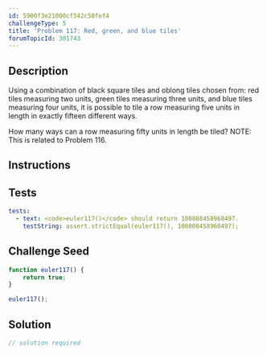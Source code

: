 ```yaml
---
id: 5900f3e21000cf542c50fef4
challengeType: 5
title: 'Problem 117: Red, green, and blue tiles'
forumTopicId: 301743
---
```


## Description
<section id='description'>
Using a combination of black square tiles and oblong tiles chosen from: red tiles measuring two units, green tiles measuring three units, and blue tiles measuring four units, it is possible to tile a row measuring five units in length in exactly fifteen different ways.















































































How many ways can a row measuring fifty units in length be tiled?
NOTE: This is related to Problem 116.
</section>

## Instructions
<section id='instructions'>

</section>

## Tests
<section id='tests'>

```yml
tests:
  - text: <code>euler117()</code> should return 100808458960497.
    testString: assert.strictEqual(euler117(), 100808458960497);

```

</section>

## Challenge Seed
<section id='challengeSeed'>

<div id='js-seed'>

```js
function euler117() {
    return true;
}

euler117();
```

</div>



</section>

## Solution
<section id='solution'>

```js
// solution required
```

</section>
